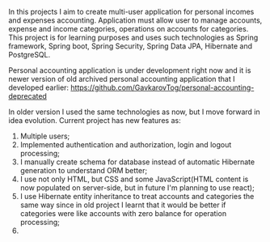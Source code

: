 In this projects I aim to create multi-user application for personal incomes and expenses accounting. 
Application must allow user to manage accounts, expense and income categories, operations on accounts for categories.
This project is for learning purposes and uses such technologies as Spring framework, Spring boot, Spring Security, Spring Data JPA, Hibernate and PostgreSQL.

Personal accounting application is under development right now and it is newer version of old archived personal accounting application that I developed earlier: https://github.com/GavkarovTog/personal-accounting-deprecated

In older version I used the same technologies as now, but I move forward in idea evolution. Current project has new features as:
1) Multiple users;
2) Implemented authentication and authorization, login and logout processing;
3) I manually create schema for database instead of automatic Hibernate generation to understand ORM better;
4) I use not only HTML, but CSS and some JavaScript(HTML content is now populated on server-side, but in future I'm planning to use react);
5) I use Hibernate entity inheritance to treat accounts and categories the same way since in old project I learnt that it would be better if categories were like accounts with zero balance for operation processing;
6) 
